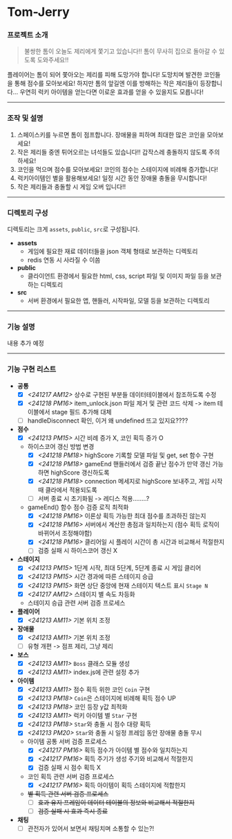 # Tom-Jerry

### 프로젝트 소개

> 불쌍한 톰이 오늘도 제리에게 쫓기고 있습니다!!
> 톰이 무사히 집으로 돌아갈 수 있도록 도와주세요!!

플레이어는 톰이 되어 쫓아오는 제리를 피해 도망가야 합니다!
도망치며 발견한 코인들을 통해 점수를 모아보세요!
하지만 톰의 앞길엔 이를 방해하는 작은 제리들이 등장합니다...
우연히 럭키 아이템을 얻는다면 이로운 효과를 얻을 수 있을지도 모릅니다!

---

### 조작 및 설명

1. 스페이스키를 누르면 톰이 점프합니다. 장애물을 피하며 최대한 많은 코인을 모아보세요!
2. 작은 제리들 중엔 튀어오르는 녀석들도 있습니다!! 갑작스레 충돌하지 않도록 주의하세요!
3. 코인을 먹으며 점수를 모아보세요! 코인의 점수는 스테이지에 비례해 증가합니다!
4. 럭키아이템인 별을 활용해보세요! 일정 시간 동안 장애물 충돌을 무시합니다!
5. 작은 제리들과 충돌할 시 게임 오버 입니다!!

---

### 디렉토리 구성

디렉토리는 크게 `assets`, `public`, `src`로 구성됩니다.

- **assets**
  - 게임에 필요한 재료 데이터들을 json 객체 형태로 보관하는 디렉토리
  - redis 연동 시 사라질 수 이씀
- **public**
  - 클라이언트 환경에서 필요한 html, css, script 파일 및 이미지 파일 등을 보관하는 디렉토리
- **src**
  - 서버 환경에서 필요한 앱, 핸들러, 시작파일, 모델 등을 보관하는 디렉토리

---

### 기능 설명

내용 추가 예정

---

### 기능 구현 리스트

- **공통**
  - [x] _<241217 AM12>_ 상수로 구현된 부분들 데이터테이블에서 참조하도록 수정
  - [x] _<241218 PM16>_ item_unlock.json 파일 제거 및 관련 코드 삭제 -> item 테이블에서 stage 필드 추가해 대체
  - [ ] handleDisconnect 확인, 이거 왜 undefined 뜨고 있지요????
- **점수**
  - [x] _<241213 PM15>_ 시간 비례 증가 X, 코인 획득 증가 O
  - 하이스코어 갱신 방법 변경
    - [x] _<241218 PM18>_ highScore 기록할 모델 파일 및 get, set 함수 구현
    - [x] _<241218 PM18>_ gameEnd 핸들러에서 검증 끝난 점수가 만약 갱신 가능하면 highScore 갱신하도록
    - [x] _<241218 PM18>_ connection 메세지로 highScore 보내주고, 게임 시작 때 클라에서 적용되도록
    - [ ] 서버 종료 시 초기화됨 -> 레디스 적용........?
  - gameEnd() 함수 점수 검증 로직 최적화
    - [x] _<241218 PM16>_ 이론상 획득 가능한 최대 점수를 초과하진 않는지
    - [x] _<241218 PM16>_ 서버에서 계산한 총점과 일치하는지 (점수 획득 로직이 바뀌어서 조정해야함)
    - [x] _<241218 PM16>_ 클리어일 시 플레이 시간이 총 시간과 비교해서 적절한지
    - [ ] 검증 실패 시 하이스코어 갱신 X
- **스테이지**
  - [x] _<241213 PM15>_ 1단계 시작, 최대 5단계, 5단계 종료 시 게임 클리어
  - [x] _<241213 PM15>_ 시간 경과에 따른 스테이지 승급
  - [x] _<241213 PM15>_ 화면 상단 중앙에 현재 스테이지 텍스트 표시 `Stage N`
  - [x] _<241217 AM12>_ 스테이지 별 속도 차등화
  - 스테이지 승급 관련 서버 검증 프로세스
- **플레이어**
  - [x] _<241213 AM11>_ 기본 위치 조정
- **장애물**
  - [x] _<241213 AM11>_ 기본 위치 조정
  - [ ] 유형 개편 -> 점프 제리, 그냥 제리
- **보스**
  - [x] _<241213 AM11>_ `Boss` 클래스 모듈 생성
  - [x] _<241213 AM11>_ index.js에 관련 설정 추가
- **아이템**
  - [x] _<241213 AM11>_ 점수 획득 위한 코인 `Coin` 구현
  - [x] _<241213 PM18>_ `Coin`은 스테이지에 비례해 획득 점수 UP
  - [x] _<241213 PM18>_ 코인 등장 y값 최적화
  - [x] _<241213 AM11>_ 럭키 아이템 별 `Star` 구현
  - [x] _<241213 PM18>_ `Star`와 충돌 시 점수 대량 획득
  - [x] _<241213 PM20>_ `Star`와 충돌 시 일정 프레임 동안 장애물 충돌 무시
  - 아이템 공통 서버 검증 프로세스
    - [x] _<241217 PM16>_ 획득 점수가 아이템 별 점수와 일치하는지
    - [x] _<241217 PM16>_ 획득 주기가 생성 주기와 비교해서 적절한지
    - [x] 검증 실패 시 점수 획득 X
  - 코인 획득 관련 서버 검증 프로세스
    - [x] _<241217 PM16>_ 획득 아이템이 획득 스테이지에 적합한지
  - ~~별 획득 관련 서버 검증 프로세스~~
    - [ ] ~~효과 유지 프레임이 데이터 테이블의 정보와 비교해서 적절한지~~
    - [ ] ~~검증 실패 시 효과 즉시 종료~~
- **채팅**
  - [ ] 관전자가 있어서 보면서 채팅치며 소통할 수 있는?!

